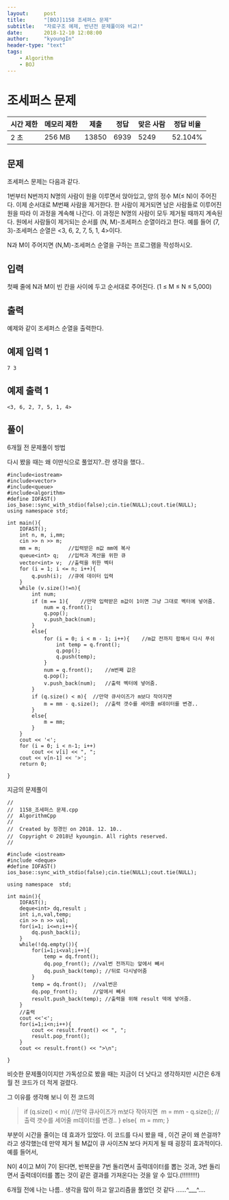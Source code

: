 ```yaml
---
layout:     post
title:      "[BOJ]1158 조세퍼스 문제"
subtitle:   "자료구조 예제, 반년전 문제풀이와 비교!"
date:       2018-12-10 12:08:00
author:     "kyoungIn"
header-type: "text"
tags:
    - Algorithm
    - BOJ
---
```

# 조세퍼스 문제 

| 시간 제한 | 메모리 제한 | 제출  | 정답 | 맞은 사람 | 정답 비율 |
| --------- | ----------- | ----- | ---- | --------- | --------- |
| 2 초      | 256 MB      | 13850 | 6939 | 5249      | 52.104%   |

## 문제

조세퍼스 문제는 다음과 같다.

1번부터 N번까지 N명의 사람이 원을 이루면서 앉아있고, 양의 정수 M(≤ N)이 주어진다. 이제 순서대로 M번째 사람을 제거한다. 한 사람이 제거되면 남은 사람들로 이루어진 원을 따라 이 과정을 계속해 나간다. 이 과정은 N명의 사람이 모두 제거될 때까지 계속된다. 원에서 사람들이 제거되는 순서를 (N, M)-조세퍼스 순열이라고 한다. 예를 들어 (7, 3)-조세퍼스 순열은 <3, 6, 2, 7, 5, 1, 4>이다.

N과 M이 주어지면 (N,M)-조세퍼스 순열을 구하는 프로그램을 작성하시오.

## 입력

첫째 줄에 N과 M이 빈 칸을 사이에 두고 순서대로 주어진다. (1 ≤ M ≤ N ≤ 5,000)

## 출력

예제와 같이 조세퍼스 순열을 출력한다.

## 예제 입력 1 

```
7 3
```

## 예제 출력 1 

```
<3, 6, 2, 7, 5, 1, 4>
```

## 풀이

6개월 전 문제풀이 방법

다시 봤을 때는 왜 이딴식으로 풀었지?..란 생각을 했다..

```
#include<iostream>
#include<vector>
#include<queue>
#include<algorithm>
#define IOFAST() ios_base::sync_with_stdio(false);cin.tie(NULL);cout.tie(NULL);
using namespace std;

int main(){
	IOFAST();
	int n, m, i,mm;
	cin >> n >> m;
	mm = m; 		//입력받은 m값 mm에 복사
	queue<int> q;	//입력과 계산을 위한 큐
	vector<int> v;	//출력을 위한 벡터
	for (i = 1; i <= n; i++){
		q.push(i);	//큐에 데이터 입력
	}
	while (v.size()!=n){
		int num;
		if (m == 1){	//만약 입력받은 m값이 1이면 그냥 그대로 벡터에 넣어줌.
			num = q.front();
			q.pop();
			v.push_back(num);	
		}
		else{
			for (i = 0; i < m - 1; i++){	//m값 전까지 팝해서 다시 푸쉬
				int temp = q.front();
				q.pop();
				q.push(temp);
			}
			num = q.front();	//m번째 값은
			q.pop();
			v.push_back(num);	//출력 벡터에 넣어줌.
		}
		if (q.size() < m){	//만약 큐사이즈가 m보다 작아지면
			m = mm - q.size();	//출력 갯수를 세어줄 m데이터를 변경..
		}
		else{
			m = mm;
		}
	}
	cout << '<';
	for (i = 0; i < n-1; i++)
		cout << v[i] << ", ";
	cout << v[n-1] << '>';
	return 0;

}
```

지금의 문제풀이

```
//
//  1158_조세퍼스 문제.cpp
//  AlgorithmCpp
//
//  Created by 정경인 on 2018. 12. 10..
//  Copyright © 2018년 kyoungin. All rights reserved.
//

#include <iostream>
#include <deque>
#define IOFAST() ios_base::sync_with_stdio(false);cin.tie(NULL);cout.tie(NULL);

using namespace  std;

int main(){
    IOFAST();
    deque<int> dq,result ;
    int i,n,val,temp;
    cin >> n >> val;
    for(i=1; i<=n;i++){
        dq.push_back(i);
    }
    while(!dq.empty()){
        for(i=1;i<val;i++){
            temp = dq.front();
            dq.pop_front(); //val번 전까지는 앞에서 빼서
            dq.push_back(temp); //뒤로 다시넣어줌
        }
        temp = dq.front();  //val번은
        dq.pop_front();     //앞에서 빼서
        result.push_back(temp); //출력을 위해 result 덱에 넣어줌.
    }
    //출력
    cout <<'<';
    for(i=1;i<n;i++){
        cout << result.front() << ", ";
        result.pop_front();
    }
    cout << result.front() << ">\n";
    
}

```

비슷한 문제풀이이지만 가독성으로 봤을 때는 지금이 더 낫다고 생각하지만 시간은 6개월 전 코드가 더 적게 걸렸다.

그 이유를 생각해 보니 이 전 코드의 

> if (q.size() < m){	//만약 큐사이즈가 m보다 작아지면
> ​	m = mm - q.size();	//출력 갯수를 세어줄 m데이터를 변경..
> }
> else{
> ​	m = mm;
> }

부분이 시간을 줄이는 데 효과가 있었다. 이 코드를 다시 봤을 때 , 이건 굳이 왜 쓴걸까? 라고 생각했는데 만약  제거 될 M값이 큐 사이즈N 보다 커지게 될 때 굉장히 효과적이다. 예를 들어서,

N이 4이고 M이 7이 된다면, 반복문을 7번 돌리면서 출력데이터를 뽑는 것과, 3번 돌리면서 출력데이터를 뽑는 것이 같은 결과를 가져온다는 것을 알 수 있다.(!!!!!!!!!)

6개월 전에 나는 나름.. 생각을 많이 하고 알고리즘을 풀었던 것 같다 ......^___^....